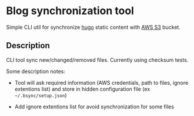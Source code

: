 # Blog synchronization tool

Simple CLI util for synchronize [hugo](https://gohugo.io) static content with [AWS S3](https://aws.amazon.com/s3/) bucket.

## Description

CLI tool sync new/changed/removed files. Currently using checksum tests.

Some description notes:

- Tool will ask required information (AWS credentials, path to files, ignore extentions list) and store in hidden configuration file (ex `~/.bsync/setup.json`)

- Add ignore extentions list for avoid synchronization for some files
